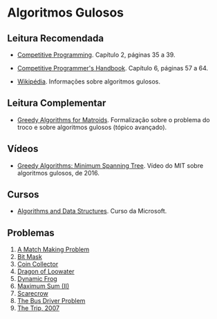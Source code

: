 Algoritmos Gulosos
==================


Leitura Recomendada
-------------------

- [Competitive Programming](https://cpbook.net/#CP1details). Capítulo 2, páginas 35 a 39.

- [Competitive Programmer's Handbook](https://cses.fi/book.html). Capítulo 6, páginas 57 a 64.

- [Wikipédia](https://en.wikipedia.org/wiki/Greedy_algorithm). Informações sobre algoritmos gulosos.

Leitura Complementar
--------------------

- [Greedy Algorithms for Matroids](http://faculty.cs.tamu.edu/klappi/csce411-f10/csce411-set4.ppt). Formalização sobre o problema do troco e sobre algoritmos gulosos (tópico avançado).

Vídeos
------

- [Greedy Algorithms: Minimum Spanning Tree](https://www.youtube.com/watch?v=tKwnms5iRBU). Vídeo do MIT sobre algoritmos gulosos, de 2016.


Cursos
------

- [Algorithms and Data Structures](https://www.edx.org/course/algorithms-data-structures-microsoft-dev285x-1). Curso da Microsoft.

Problemas
---------

1. [A Match Making Problem](https://uva.onlinejudge.org/index.php?option=com_onlinejudge&Itemid=8&category=24&page=show_problem&problem=3362)
1. [Bit Mask](https://uva.onlinejudge.org/index.php?option=com_onlinejudge&Itemid=8&category=24&page=show_problem&problem=1659)
1. [Coin Collector](https://uva.onlinejudge.org/index.php?option=com_onlinejudge&Itemid=8&category=24&page=show_problem&problem=2231)
1. [Dragon of Loowater](https://uva.onlinejudge.org/index.php?option=com_onlinejudge&Itemid=8&category=24&page=show_problem&problem=2267)
1. [Dynamic Frog](https://uva.onlinejudge.org/index.php?option=com_onlinejudge&Itemid=8&category=24&page=show_problem&problem=2098)
1. [Maximum Sum (II)](https://uva.onlinejudge.org/index.php?option=com_onlinejudge&Itemid=8&category=24&page=show_problem&problem=1597)
1. [Scarecrow](https://uva.onlinejudge.org/index.php?option=com_onlinejudge&Itemid=8&category=24&page=show_problem&problem=3836)
1. [The Bus Driver Problem](https://uva.onlinejudge.org/index.php?option=com_onlinejudge&Itemid=8&category=24&page=show_problem&problem=2384)
1. [The Trip, 2007](https://uva.onlinejudge.org/index.php?option=com_onlinejudge&Itemid=8&category=24&page=show_problem&problem=2041)
